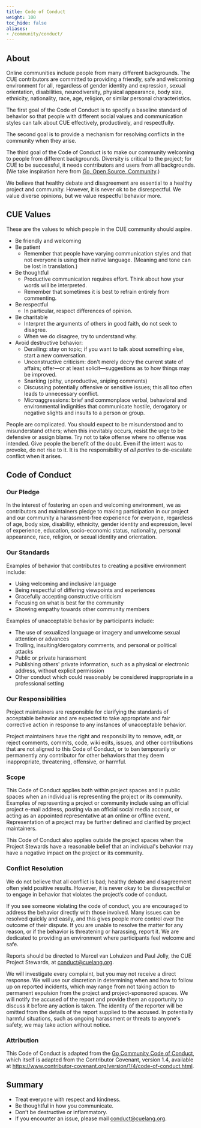 ```yaml
---
title: Code of Conduct
weight: 100
toc_hide: false
aliases:
- /community/conduct/
---
```


## About

Online communities include people from many different backgrounds.
The CUE contributors are committed to providing a friendly, safe and welcoming
environment for all, regardless of gender identity and expression, sexual orientation,
disabilities, neurodiversity, physical appearance, body size, ethnicity, nationality,
race, age, religion, or similar personal characteristics.

The first goal of the Code of Conduct is to specify a baseline standard
of behavior so that people with different social values and communication
styles can talk about CUE effectively, productively, and respectfully.

The second goal is to provide a mechanism for resolving conflicts in the
community when they arise.

The third goal of the Code of Conduct is to make our community welcoming to
people from different backgrounds.
Diversity is critical to the project; for CUE to be successful, it needs
contributors and users from all backgrounds.
(We take inspiration here from
[Go, Open Source, Community](https://blog.golang.org/open-source).)

We believe that healthy debate and disagreement are essential to a healthy project and community.
However, it is never ok to be disrespectful.
We value diverse opinions, but we value respectful behavior more.

<!--more-->

## CUE Values

These are the values to which people in the CUE community should aspire.

- Be friendly and welcoming
- Be patient
  - Remember that people have varying communication styles and that not
    everyone is using their native language.
    (Meaning and tone can be lost in translation.)
- Be thoughtful
  - Productive communication requires effort.
    Think about how your words will be interpreted.
  - Remember that sometimes it is best to refrain entirely from commenting.
- Be respectful
  - In particular, respect differences of opinion.
- Be charitable
  - Interpret the arguments of others in good faith, do not seek to disagree.
  - When we do disagree, try to understand why.
- Avoid destructive behavior:
  - Derailing: stay on topic; if you want to talk about something else,
    start a new conversation.
  - Unconstructive criticism: don't merely decry the current state of affairs;
    offer—or at least solicit—suggestions as to how things may be improved.
  - Snarking (pithy, unproductive, sniping comments)
  - Discussing potentially offensive or sensitive issues;
    this all too often leads to unnecessary conflict.
  - Microaggressions: brief and commonplace verbal, behavioral and
    environmental indignities that communicate hostile, derogatory or negative
    slights and insults to a person or group.

People are complicated.
You should expect to be misunderstood and to misunderstand others;
when this inevitably occurs, resist the urge to be defensive or assign blame.
Try not to take offense where no offense was intended.
Give people the benefit of the doubt.
Even if the intent was to provoke, do not rise to it.
It is the responsibility of *all parties* to de-escalate conflict when it arises.

## Code of Conduct

### Our Pledge

In the interest of fostering an open and welcoming environment, we as
contributors and maintainers pledge to making participation in our project and
our community a harassment-free experience for everyone, regardless of age, body
size, disability, ethnicity, gender identity and expression, level of
experience, education, socio-economic status, nationality, personal appearance,
race, religion, or sexual identity and orientation.

### Our Standards

Examples of behavior that contributes to creating a positive environment
include:

 - Using welcoming and inclusive language
 - Being respectful of differing viewpoints and experiences
 - Gracefully accepting constructive criticism
 - Focusing on what is best for the community
 - Showing empathy towards other community members

Examples of unacceptable behavior by participants include:

- The use of sexualized language or imagery and unwelcome sexual attention or
  advances
- Trolling, insulting/derogatory comments, and personal or political attacks
- Public or private harassment
- Publishing others' private information, such as a physical or electronic
  address, without explicit permission
- Other conduct which could reasonably be considered inappropriate in a
  professional setting

### Our Responsibilities

Project maintainers are responsible for clarifying the standards of acceptable
behavior and are expected to take appropriate and fair corrective action in
response to any instances of unacceptable behavior.

Project maintainers have the right and responsibility to remove, edit, or reject
comments, commits, code, wiki edits, issues, and other contributions that are
not aligned to this Code of Conduct, or to ban temporarily or permanently any
contributor for other behaviors that they deem inappropriate, threatening,
offensive, or harmful.

### Scope

This Code of Conduct applies both within project spaces and in public spaces
when an individual is representing the project or its community. Examples of
representing a project or community include using an official project e-mail
address, posting via an official social media account, or acting as an appointed
representative at an online or offline event. Representation of a project may be
further defined and clarified by project maintainers.

This Code of Conduct also applies outside the project spaces when the Project
Stewards have a reasonable belief that an individual's behavior may have a
negative impact on the project or its community.

### Conflict Resolution

We do not believe that all conflict is bad; healthy debate and disagreement
often yield positive results. However, it is never okay to be disrespectful or
to engage in behavior that violates the project’s code of conduct.

If you see someone violating the code of conduct, you are encouraged to address
the behavior directly with those involved. Many issues can be resolved quickly
and easily, and this gives people more control over the outcome of their
dispute. If you are unable to resolve the matter for any reason, or if the
behavior is threatening or harassing, report it. We are dedicated to providing
an environment where participants feel welcome and safe.

Reports should be directed to Marcel van Lohuizen and Paul Jolly, the
CUE Project Stewards, at <conduct@cuelang.org>.

We will investigate every complaint, but you may not receive a direct response.
We will use our discretion in determining when and how to follow up on reported
incidents, which may range from not taking action to permanent expulsion from
the project and project-sponsored spaces. We will notify the accused of the
report and provide them an opportunity to discuss it before any action is taken.
The identity of the reporter will be omitted from the details of the report
supplied to the accused. In potentially harmful situations, such as ongoing
harassment or threats to anyone's safety, we may take action without notice.

### Attribution

This Code of Conduct is adapted from the [Go Community Code of Conduct](https://golang.org/conduct), which
itself is adapted from the Contributor Covenant, version 1.4, available at
<https://www.contributor-covenant.org/version/1/4/code-of-conduct.html>.

## Summary

- Treat everyone with respect and kindness.
- Be thoughtful in how you communicate.
- Don’t be destructive or inflammatory.
- If you encounter an issue, please mail <conduct@cuelang.org>.
